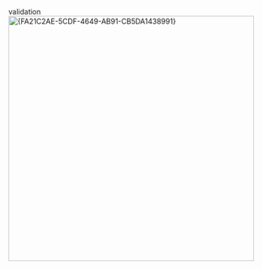 validation
<img width="484" alt="{FA21C2AE-5CDF-4649-AB91-CB5DA1438991}" src="https://github.com/user-attachments/assets/de4b5eb4-ceb0-4825-ad3d-94d2ba143fd1" />

